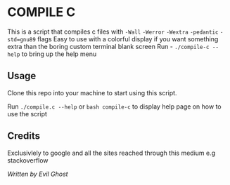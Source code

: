 # COMPILE C
This is a script that compiles c files with `-Wall` `-Werror` `-Wextra` `-pedantic` `-std=gnu89` flags
Easy to use with a colorful display if you want something extra than the boring custom terminal blank screen
Run - `./compile-c --help` to bring up the help menu

## Usage
Clone this repo into your machine to start using this script.

Run `./compile.c --help` or `bash compile-c` to display help page on how to use the script
## Credits
Exclusivlely to google and all the sites reached through this medium e.g stackoverflow


_Written by Evil Ghost_
